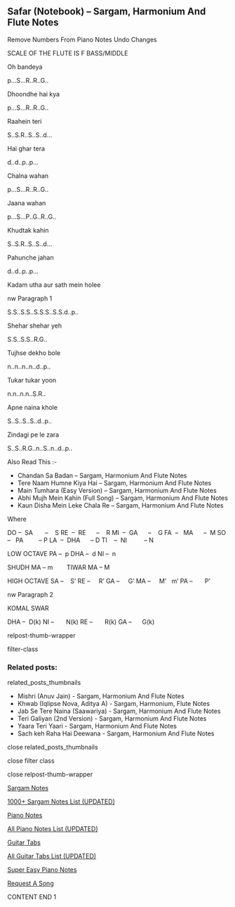 
## Safar (Notebook) – Sargam, Harmonium And Flute Notes

Remove Numbers From Piano Notes
Undo Changes

SCALE OF THE FLUTE IS F BASS/MIDDLE

Oh bandeya

p…S…R..R..G..

Dhoondhe hai kya

p…S…R..R..G..

Raahein teri

S..S.R..S..S..d…

Hai ghar tera

d..d..p..p…

Chalna wahan

p…S…R..R..G..

Jaana wahan

p…S…P..G..R..G..

Khudtak kahin

S..S.R..S..S..d…

Pahunche jahan

d..d..p..p…

Kadam utha aur sath mein holee

nw Paragraph 1

S.S..S.S..S.S.S..S.S.d..p..

Shehar shehar yeh

S.S..S.S..R.G..

Tujhse dekho bole

n..n..n..n..d..p..

Tukar tukar yoon

n.n..n.n..S.R..

Apne naina khole

S..S..S..S..d..p..

Zindagi pe le zara

S..S..R.G..n..S..n..d..p..

Also Read This :-

* Chandan Sa Badan – Sargam, Harmonium And Flute Notes
* Tere Naam Humne Kiya Hai – Sargam, Harmonium And Flute Notes
* Main Tumhara (Easy Version) – Sargam, Harmonium And Flute Notes
* Abhi Mujh Mein Kahin (Full Song) – Sargam, Harmonium And Flute Notes
* Kaun Disha Mein Leke Chala Re – Sargam, Harmonium And Flute Notes

Where

DO –  SA       –    S
RE  –  RE      –    R
MI  –  GA      –    G
FA  –   MA      –  M
SO  –   PA         – P
LA  –  DHA      – D
TI    –  NI          – N

LOW OCTAVE
PA –  p
DHA –  d
NI –  n

SHUDH MA – m        TIWAR MA – M

HIGH OCTAVE
SA –    S’
RE –     R’
GA –     G’
MA –     M’   m’
PA –       P’

nw Paragraph 2

KOMAL SWAR

DHA –  D(k)
NI –       N(k)
RE –       R(k)
GA –      G(k)

relpost-thumb-wrapper

filter-class

### Related posts:

related_posts_thumbnails

* Mishri (Anuv Jain) - Sargam, Harmonium And Flute Notes
* Khwab (Iqlipse Nova, Aditya A) - Sargam, Harmonium, Flute Notes
* Jab Se Tere Naina (Saawariya) - Sargam, Harmonium And Flute Notes
* Teri Galiyan (2nd Version) - Sargam, Harmonium And Flute Notes
* Yaara Teri Yaari - Sargam, Harmonium And Flute Notes
* Sach keh Raha Hai Deewana - Sargam, Harmonium And Flute Notes

close related_posts_thumbnails

close filter class

close relpost-thumb-wrapper

[Sargam Notes](https://www.notationsworld.com/sargam-notes.html)

[1000+ Sargam Notes List (UPDATED)](https://www.notationsworld.com/all-songs-list-sargam-notes.html)

[Piano Notes](https://www.notationsworld.com/piano-notes.html)

[All Piano Notes List (UPDATED)](https://www.notationsworld.com/all-songs-list-piano-notes.html)

[Guitar Tabs](https://www.notationsworld.com/guitar-tabs.html)

[All Guitar Tabs List (UPDATED)](https://www.notationsworld.com/all-songs-list-guitar-tabs.html)

[Super Easy Piano Notes](https://studywall.in/)

[Request A Song](https://www.notationsworld.com/request-a-song.html)

CONTENT END 1

